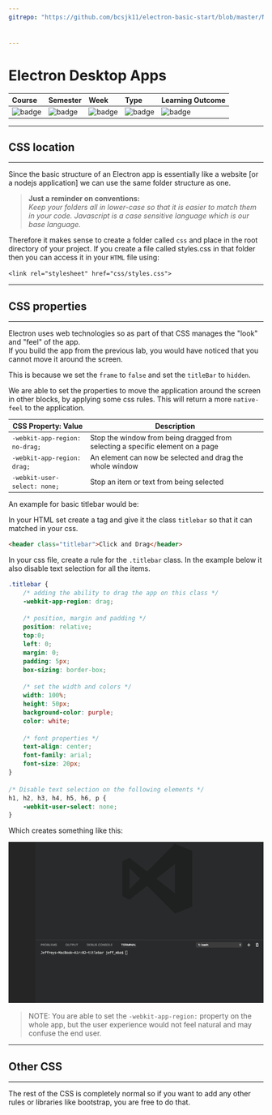 ```yaml
---
gitrepo: "https://github.com/bcsjk11/electron-basic-start/blob/master/NOTES/02-css-rules.md"


---
```


# Electron Desktop Apps

| Course | Semester | Week | Type | Learning Outcome |
| :--- | :--- | :--- | :--- | :-- |
| ![badge](https://img.shields.io/badge/Course-COMP6001-0099cc.svg) |![badge](https://img.shields.io/badge/Semester-17B-red.svg) |![badge](https://img.shields.io/badge/Week-01-green.svg) | ![badge](https://img.shields.io/badge/Type-Notes-orange.svg) | ![badge](https://img.shields.io/badge/LO-1-yellow.svg)

---

## CSS location

---

Since the basic structure of an Electron app is essentially like a website [or a nodejs application] we can use the same folder structure as one.

> **Just a reminder on conventions:**<br>
*Keep your folders all in lower-case so that it is easier to match them in your code. Javascript is a case sensitive language which is our base language.*

Therefore it makes sense to create a folder called `css` and place in the root directory of your project. If you create a file called styles.css in that folder then you can access it in your `HTML` file using:

`<link rel="stylesheet" href="css/styles.css">`

---

## CSS properties

---

Electron uses web technologies so as part of that CSS manages the "look" and "feel" of the app.  
If you build the app from the previous lab, you would have noticed that you cannot move it around the screen.

This is because we set the `frame` to `false` and set the `titleBar` to `hidden`.

We are able to set the properties to move the application around the screen in other blocks, by applying some css rules. This will return a more `native-feel` to the application.

| CSS Property: Value | Description |
| --- | --- |
| `-webkit-app-region: no-drag;` | Stop the window from being dragged from selecting a specific element on a page |
| `-webkit-app-region: drag;` | An element can now be selected and drag the whole window |
| `-webkit-user-select: none;` | Stop an item or text from being selected |

An example for basic titlebar would be:

In your HTML set create a tag and give it the class `titlebar` so that it can matched in your css.

```html
<header class="titlebar">Click and Drag</header>
```
In your css file, create a rule for the `.titlebar` class. In the example below it also disable text selection for all the items.

```css
.titlebar {
    /* adding the ability to drag the app on this class */
    -webkit-app-region: drag;

    /* position, margin and padding */
    position: relative;
    top:0;
    left: 0;
    margin: 0;
    padding: 5px;
    box-sizing: border-box;

    /* set the width and colors */
    width: 100%;
    height: 50px;
    background-color: purple;
    color: white;

    /* font properties */
    text-align: center;
    font-family: arial;
    font-size: 20px;
}

/* Disable text selection on the following elements */
h1, h2, h3, h4, h5, h6, p {
    -webkit-user-select: none;
}
```

Which creates something like this:

![titlebar](images/Titlebar.gif)

> NOTE: You are able to set the `-webkit-app-region:` property on the whole app, but the user experience would not feel natural and may confuse the end user.

---

## Other CSS

---

The rest of the CSS is completely normal so if you want to add any other rules or libraries like bootstrap, you are free to do that.